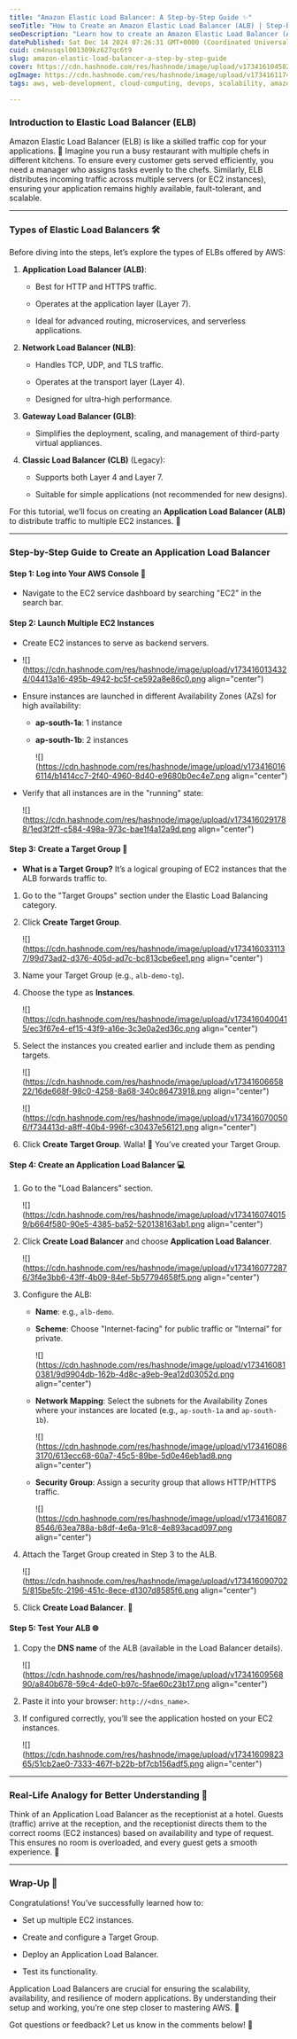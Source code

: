 ```yaml
---
title: "Amazon Elastic Load Balancer: A Step-by-Step Guide ✨"
seoTitle: "How to Create an Amazon Elastic Load Balancer (ALB) | Step-by-Step Gui"
seoDescription: "Learn how to create an Amazon Elastic Load Balancer (ALB) step by step. This guide covers EC2 instances, target groups, and ALB setup with real-life example"
datePublished: Sat Dec 14 2024 07:26:31 GMT+0000 (Coordinated Universal Time)
cuid: cm4nusqsl001309kz627qc6t9
slug: amazon-elastic-load-balancer-a-step-by-step-guide
cover: https://cdn.hashnode.com/res/hashnode/image/upload/v1734161045828/05202bf4-0147-49a1-900a-467a03d7005c.webp
ogImage: https://cdn.hashnode.com/res/hashnode/image/upload/v1734161174059/f4673702-5f79-49b5-bcd6-222ee3c26d60.webp
tags: aws, web-development, cloud-computing, devops, scalability, amazonwebservices, high-availability, applicationloadbalancer, tech-guide, elasticloadbalancer

---
```


### Introduction to Elastic Load Balancer (ELB)

Amazon Elastic Load Balancer (ELB) is like a skilled traffic cop for your applications. 🚦 Imagine you run a busy restaurant with multiple chefs in different kitchens. To ensure every customer gets served efficiently, you need a manager who assigns tasks evenly to the chefs. Similarly, ELB distributes incoming traffic across multiple servers (or EC2 instances), ensuring your application remains highly available, fault-tolerant, and scalable.

---

### Types of Elastic Load Balancers 🛠️

Before diving into the steps, let’s explore the types of ELBs offered by AWS:

1. **Application Load Balancer (ALB)**:
    
    * Best for HTTP and HTTPS traffic.
        
    * Operates at the application layer (Layer 7).
        
    * Ideal for advanced routing, microservices, and serverless applications.
        
2. **Network Load Balancer (NLB)**:
    
    * Handles TCP, UDP, and TLS traffic.
        
    * Operates at the transport layer (Layer 4).
        
    * Designed for ultra-high performance.
        
3. **Gateway Load Balancer (GLB)**:
    
    * Simplifies the deployment, scaling, and management of third-party virtual appliances.
        
4. **Classic Load Balancer (CLB)** (Legacy):
    
    * Supports both Layer 4 and Layer 7.
        
    * Suitable for simple applications (not recommended for new designs).
        

For this tutorial, we’ll focus on creating an **Application Load Balancer (ALB)** to distribute traffic to multiple EC2 instances. 🚀

---

### Step-by-Step Guide to Create an Application Load Balancer

#### **Step 1: Log into Your AWS Console** 🔑

* Navigate to the EC2 service dashboard by searching "EC2" in the search bar.
    

#### **Step 2: Launch Multiple EC2 Instances**

* Create EC2 instances to serve as backend servers.
    
* ![](https://cdn.hashnode.com/res/hashnode/image/upload/v1734160134324/04413a16-495b-4942-bc5f-ce592a8e86c0.png align="center")
    
* Ensure instances are launched in different Availability Zones (AZs) for high availability:
    
    * **ap-south-1a**: 1 instance
        
    * **ap-south-1b**: 2 instances
        
        ![](https://cdn.hashnode.com/res/hashnode/image/upload/v1734160166114/b1414cc7-2f40-4960-8d40-e9680b0ec4e7.png align="center")
        
* Verify that all instances are in the "running" state:
    
    ![](https://cdn.hashnode.com/res/hashnode/image/upload/v1734160291788/1ed3f2ff-c584-498a-973c-bae1f4a12a9d.png align="center")
    

#### **Step 3: Create a Target Group** 🎯

* **What is a Target Group?** It’s a logical grouping of EC2 instances that the ALB forwards traffic to.
    

1. Go to the "Target Groups" section under the Elastic Load Balancing category.
    
2. Click **Create Target Group**.
    
    ![](https://cdn.hashnode.com/res/hashnode/image/upload/v1734160331137/99d73ad2-d376-405d-ad7c-bc813cbe6ee1.png align="center")
    
3. Name your Target Group (e.g., `alb-demo-tg`).
    
4. Choose the type as **Instances**.
    
    ![](https://cdn.hashnode.com/res/hashnode/image/upload/v1734160400415/ec3f67e4-ef15-43f9-a16e-3c3e0a2ed36c.png align="center")
    
5. Select the instances you created earlier and include them as pending targets.
    
    ![](https://cdn.hashnode.com/res/hashnode/image/upload/v1734160665822/16de668f-98c0-4258-8a68-340c86473918.png align="center")
    
    ![](https://cdn.hashnode.com/res/hashnode/image/upload/v1734160700506/f734413d-a8ff-40b4-996f-c30437e56121.png align="center")
    
6. Click **Create Target Group**. Walla! 🎉 You’ve created your Target Group.
    

#### **Step 4: Create an Application Load Balancer** 💻

1. Go to the "Load Balancers" section.
    
    ![](https://cdn.hashnode.com/res/hashnode/image/upload/v1734160740159/b664f580-90e5-4385-ba52-520138163ab1.png align="center")
    
2. Click **Create Load Balancer** and choose **Application Load Balancer**.
    
    ![](https://cdn.hashnode.com/res/hashnode/image/upload/v1734160772876/3f4e3bb6-43ff-4b09-84ef-5b57794658f5.png align="center")
    
3. Configure the ALB:
    
    * **Name**: e.g., `alb-demo`.
        
    * **Scheme**: Choose "Internet-facing" for public traffic or "Internal" for private.
        
        ![](https://cdn.hashnode.com/res/hashnode/image/upload/v1734160810381/9d9904db-162b-4d8c-a9eb-9ea12d03052d.png align="center")
        
    * **Network Mapping**: Select the subnets for the Availability Zones where your instances are located (e.g., `ap-south-1a` and `ap-south-1b`).
        
        ![](https://cdn.hashnode.com/res/hashnode/image/upload/v1734160863170/613ecc68-60a7-45c5-89be-5d0e46eb1ad8.png align="center")
        
    * **Security Group**: Assign a security group that allows HTTP/HTTPS traffic.
        
        ![](https://cdn.hashnode.com/res/hashnode/image/upload/v1734160878546/63ea788a-b8df-4e6a-91c8-4e893acad097.png align="center")
        

4. Attach the Target Group created in Step 3 to the ALB.
    
    ![](https://cdn.hashnode.com/res/hashnode/image/upload/v1734160907025/815be5fc-2196-451c-8ece-d1307d8585f6.png align="center")
    
5. Click **Create Load Balancer**. 🎉
    

#### **Step 5: Test Your ALB** 🌐

1. Copy the **DNS name** of the ALB (available in the Load Balancer details).
    
    ![](https://cdn.hashnode.com/res/hashnode/image/upload/v1734160956890/a840b678-59c4-4de0-b97c-5fae60c23b17.png align="center")
    
2. Paste it into your browser: `http://<dns_name>`.
    
3. If configured correctly, you’ll see the application hosted on your EC2 instances.
    
    ![](https://cdn.hashnode.com/res/hashnode/image/upload/v1734160982365/51cb2ae0-7333-467f-b22b-bf7cb156adf5.png align="center")
    

---

### Real-Life Analogy for Better Understanding 🌟

Think of an Application Load Balancer as the receptionist at a hotel. Guests (traffic) arrive at the reception, and the receptionist directs them to the correct rooms (EC2 instances) based on availability and type of request. This ensures no room is overloaded, and every guest gets a smooth experience. 🏨

---

### Wrap-Up 🎁

Congratulations! You’ve successfully learned how to:

* Set up multiple EC2 instances.
    
* Create and configure a Target Group.
    
* Deploy an Application Load Balancer.
    
* Test its functionality.
    

Application Load Balancers are crucial for ensuring the scalability, availability, and resilience of modern applications. By understanding their setup and working, you’re one step closer to mastering AWS. 🌟

Got questions or feedback? Let us know in the comments below! 🚀